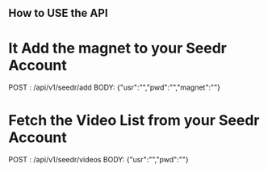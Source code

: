## How to USE the API

# It Add the magnet to your Seedr Account
POST : /api/v1/seedr/add 
BODY: {"usr":"","pwd":"","magnet":""}


# Fetch the Video List from your Seedr Account
POST : /api/v1/seedr/videos
BODY: {"usr":"","pwd":""}
